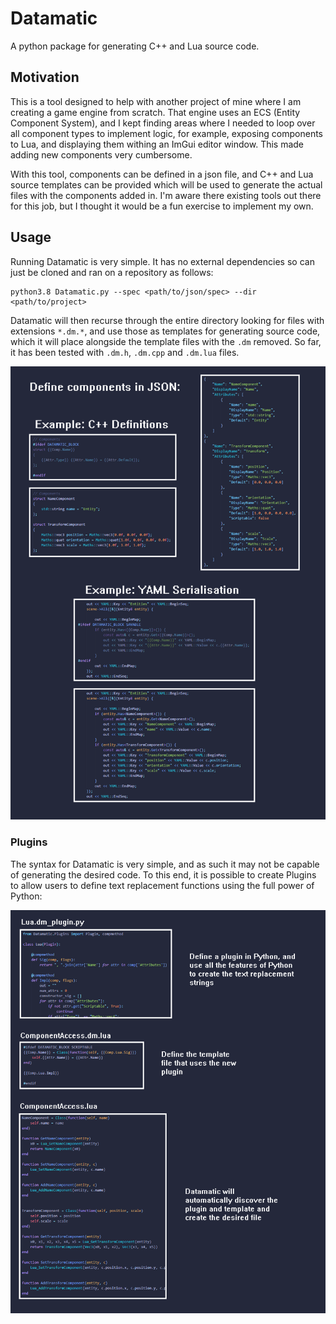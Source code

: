 # Datamatic

A python package for generating C++ and Lua source code.

## Motivation

This is a tool designed to help with another project of mine where I am creating a game engine from scratch. That engine uses an ECS (Entity Component System), and
I kept finding areas where I needed to loop over all component types to implement logic, for example, exposing components to Lua, and displaying them withing an ImGui
editor window. This made adding new components very cumbersome.

With this tool, components can be defined in a json file, and C++ and Lua source templates can be provided which will be used to generate the actual files with the
components added in. I'm aware there existing tools out there for this job, but I thought it would be a fun exercise to implement my own.


## Usage

Running Datamatic is very simple. It has no external dependencies so can just be cloned and ran on a repository as follows:
```
python3.8 Datamatic.py --spec <path/to/json/spec> --dir <path/to/project>
```

Datamatic will then recurse through the entire directory looking for files with extensions `*.dm.*`, and use those as templates for generating source code, which it 
will place alongside the template files with the `.dm` removed. So far, it has been tested with `.dm.h`, `.dm.cpp` and `.dm.lua` files.

![Overview](res/Overview.png)


### Plugins

The syntax for Datamatic is very simple, and as such it may not be capable of generating the desired code. To this end, it is possible to create Plugins to allow
users to define text replacement functions using the full power of Python:

![Plugins](res/Plugin.png)